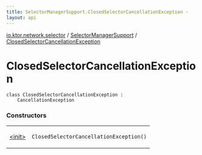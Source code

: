 ```yaml
---
title: SelectorManagerSupport.ClosedSelectorCancellationException - 
layout: api
---
```


<div class='api-docs-breadcrumbs'><a href="../../index.html">io.ktor.network.selector</a> / <a href="../index.html">SelectorManagerSupport</a> / <a href="./index.html">ClosedSelectorCancellationException</a></div>

# ClosedSelectorCancellationException

<div class="signature"><code><span class="keyword">class </span><span class="identifier">ClosedSelectorCancellationException</span>&nbsp;<span class="symbol">:</span>&nbsp;<br/>&nbsp;&nbsp;&nbsp;&nbsp;<span class="identifier">CancellationException</span></code></div>

### Constructors

<table class="api-docs-table">
<tbody>
<tr>
<td markdown="1">

<a href="-init-.html">&lt;init&gt;</a>


</td>
<td markdown="1">
<div class="signature"><code><span class="identifier">ClosedSelectorCancellationException</span><span class="symbol">(</span><span class="symbol">)</span></code></div>

</td>
</tr>
</tbody>
</table>
